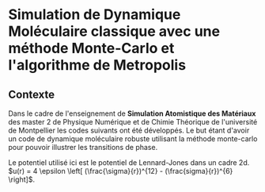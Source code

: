 # Simulation de Dynamique Moléculaire classique avec une méthode Monte-Carlo et l'algorithme de Metropolis

## Contexte

Dans le cadre de l'enseignement de **Simulation Atomistique des Matériaux** des master 2 de Physique Numérique et de Chimie Théorique de l'université de Montpellier les codes suivants ont été développés. Le but étant d'avoir un code de dynamique moléculaire robuste utilisant la méthode monte-carlo pour pouvoir illustrer les transitions de phase. 

Le potentiel utilisé ici est le potentiel de Lennard-Jones dans un cadre 2d. $u(r) = 4 \epsilon \left[ (\frac{\sigma}{r})^{12} - (\frac{sigma}{r})^{6} \right]$.
